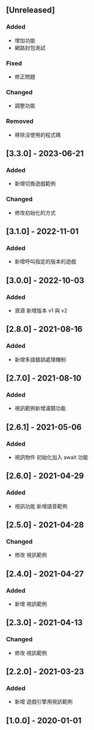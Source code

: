 ## [Unreleased]
### Added
- 增加功能
- 網路封包測試

### Fixed
- 修正問題

### Changed
- 調整功能

### Removed
- 移除沒使用的程式碼

## [3.3.0] - 2023-06-21
### Added
- 新增切換遊戲範例

### Changed
- 修改初始化的方式

## [3.1.0] - 2022-11-01
### Added
- 新增呼叫指定的版本的遊戲

## [3.0.0] - 2022-10-03
### Added
- 資源 新增版本 v1 與 v2

## [2.8.0] - 2021-08-16
### Added
- 新增多語錯誤處理機制

## [2.7.0] - 2021-08-10
### Added
- 視訊範例新增濾鏡功能

## [2.6.1] - 2021-05-06
### Added
- 視訊物件 初始化加入 await 功能

## [2.6.0] - 2021-04-29
### Added
- 視訊功能 新增語音範例

## [2.5.0] - 2021-04-28
### Changed
- 修改 視訊範例


## [2.4.0] - 2021-04-27
### Added
- 新增 視訊範例


## [2.3.0] - 2021-04-13
### Changed
- 修改 視訊範例

## [2.2.0] - 2021-03-23
### Added
- 新增 遊戲引擎用視訊範例


## [1.0.0] - 2020-01-01

